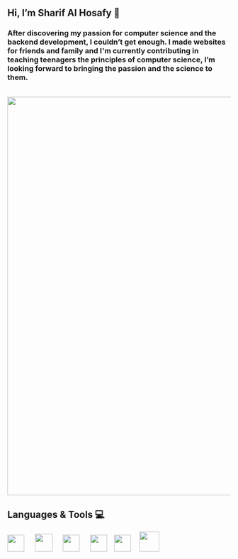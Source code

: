 ## Hi, I’m Sharif Al Hosafy 👋
### After discovering my passion for computer science and the backend development, I couldn’t get enough.  I made websites for friends and family and I'm currently contributing in teaching teenagers the principles of computer science, I’m looking forward to bringing the passion and the science to them.

&nbsp;&nbsp;&nbsp;&nbsp;&nbsp;&nbsp;&nbsp;&nbsp;&nbsp;&nbsp;&nbsp;&nbsp;&nbsp;&nbsp;&nbsp;&nbsp;&nbsp;&nbsp;&nbsp;&nbsp;&nbsp;&nbsp;&nbsp;&nbsp;&nbsp;&nbsp;&nbsp;&nbsp;&nbsp;&nbsp;&nbsp;&nbsp;&nbsp;&nbsp;&nbsp;&nbsp;&nbsp;&nbsp;&nbsp;&nbsp;&nbsp;&nbsp;&nbsp;&nbsp;&nbsp;&nbsp;&nbsp;&nbsp;&nbsp;&nbsp;&nbsp;&nbsp;<img src="https://ddi-dev.com/uploads/media/news/0001/01/f2da1c598e2ff9bc29b229773a189d33d38e0252.jpeg" width="900">

## Languages & Tools :computer:

<img src="https://www.freepnglogos.com/uploads/javascript-png/javascript-vector-logo-yellow-png-transparent-javascript-vector-12.png" width="38"> &nbsp;&nbsp;&nbsp;&nbsp; <img src="https://w1.pngwing.com/pngs/885/534/png-transparent-green-grass-nodejs-javascript-react-mean-angularjs-logo-symbol-thumbnail.png" width="40"> &nbsp;&nbsp;&nbsp;&nbsp; <img src="https://www.docker.com/wp-content/uploads/2022/05/Docker_Temporary_Image_Google_Blue_1080x1080_v1.png" width="38"> &nbsp;&nbsp;&nbsp;&nbsp; <img src="https://user-images.githubusercontent.com/24623425/36042969-f87531d4-0d8a-11e8-9dee-e87ab8c6a9e3.png" width="38">&nbsp;&nbsp;&nbsp;&nbsp;<img src="https://cdn.iconscout.com/icon/free/png-256/mongodb-5-1175140.png" width="38"> &nbsp;&nbsp;&nbsp;&nbsp;<img src="https://uxwing.com/wp-content/themes/uxwing/download/brands-and-social-media/mysql-icon.png" width="45">



<!---
Sharif-Al-Hosafy/Sharif-Al-Hosafy is a ✨ special ✨ repository because its `README.md` (this file) appears on your GitHub profile.
You can click the Preview link to take a look at your changes.
--->
